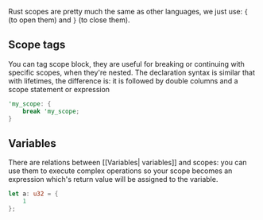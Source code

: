 Rust scopes are pretty much the same as other languages, we just use: ``{`` (to open them) and ``}`` (to close them).

## Scope tags
You can tag scope block, they are useful for breaking or continuing with specific scopes, when they're nested. The declaration syntax is similar that with lifetimes, the difference is: it is followed by double columns and a scope statement or expression

```rust
'my_scope: {
	break 'my_scope;
}
```

## Variables
There are relations between [[Variables| variables]] and scopes: you can use them to execute complex operations so your scope becomes an expression which's return value will be assigned to the variable.
```rust
let a: u32 = {
	1
};
```